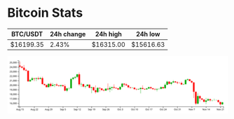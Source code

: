 # Bitcoin Stats

BTC/USDT|24h change|24h high|24h low|
|---|---|---|---|
|$16199.35|2.43%|$16315.00|$15616.63|

<img src="./chart.svg">

